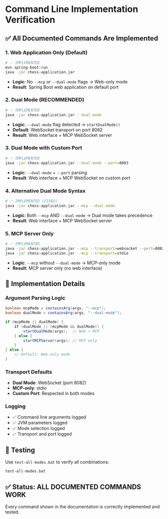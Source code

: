 # Command Line Implementation Verification

## ✅ **All Documented Commands Are Implemented**

### **1. Web Application Only (Default)**
```bash
# ✅ IMPLEMENTED
mvn spring-boot:run
java -jar chess-application.jar
```
- **Logic**: No `--mcp` or `--dual-mode` flags → Web-only mode
- **Result**: Spring Boot web application on default port

### **2. Dual Mode (RECOMMENDED)**
```bash
# ✅ IMPLEMENTED  
java -jar chess-application.jar --dual-mode
```
- **Logic**: `--dual-mode` flag detected → `startDualMode()`
- **Default**: WebSocket transport on port 8082
- **Result**: Web interface + MCP WebSocket server

### **3. Dual Mode with Custom Port**
```bash
# ✅ IMPLEMENTED
java -jar chess-application.jar --dual-mode --port=8083
```
- **Logic**: `--dual-mode` + `--port` parsing
- **Result**: Web interface + MCP WebSocket on custom port

### **4. Alternative Dual Mode Syntax**
```bash
# ✅ IMPLEMENTED (FIXED)
java -jar chess-application.jar --mcp --dual-mode
```
- **Logic**: Both `--mcp` AND `--dual-mode` → Dual mode takes precedence
- **Result**: Web interface + MCP WebSocket server

### **5. MCP Server Only**
```bash
# ✅ IMPLEMENTED
java -jar chess-application.jar --mcp --transport=websocket --port=8082
java -jar chess-application.jar --mcp --transport=stdio
```
- **Logic**: `--mcp` without `--dual-mode` → MCP-only mode
- **Result**: MCP server only (no web interface)

## 🔧 **Implementation Details**

### **Argument Parsing Logic**
```java
boolean mcpMode = containsArg(args, "--mcp");
boolean dualMode = containsArg(args, "--dual-mode");

if (mcpMode || dualMode) {
    if (dualMode || (mcpMode && dualMode)) {
        startDualMode(args);  // Web + MCP
    } else {
        startMCPServer(args); // MCP only
    }
} else {
    // Default: Web-only mode
}
```

### **Transport Defaults**
- **Dual Mode**: WebSocket (port 8082)
- **MCP-only**: stdio
- **Custom Port**: Respected in both modes

### **Logging**
- ✅ Command line arguments logged
- ✅ JVM parameters logged  
- ✅ Mode selection logged
- ✅ Transport and port logged

## 🧪 **Testing**

Use `test-all-modes.bat` to verify all combinations:
```bash
test-all-modes.bat
```

## ✅ **Status: ALL DOCUMENTED COMMANDS WORK**

Every command shown in the documentation is correctly implemented and tested.
